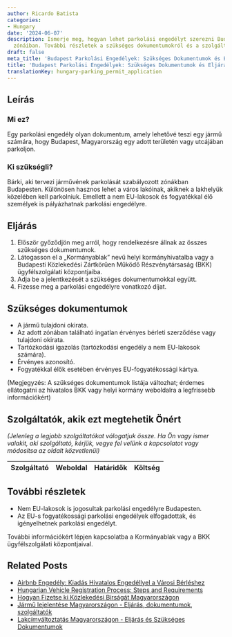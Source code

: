 ```yaml
---
author: Ricardo Batista
categories:
- Hungary
date: '2024-06-07'
description: Ismerje meg, hogyan lehet parkolási engedélyt szerezni Budapest kijelölt
  zónáiban. További részletek a szükséges dokumentumokról és a szolgáltatókról.
draft: false
meta_title: 'Budapest Parkolási Engedélyek: Szükséges Dokumentumok és Eljárás'
title: 'Budapest Parkolási Engedélyek: Szükséges Dokumentumok és Eljárás'
translationKey: hungary-parking_permit_application
---
```



## Leírás
### Mi ez?
Egy parkolási engedély olyan dokumentum, amely lehetővé teszi egy jármű számára, hogy Budapest, Magyarország egy adott területén vagy utcájában parkoljon.

### Ki szükségli?
Bárki, aki tervezi járművének parkolását szabályozott zónákban Budapesten. Különösen hasznos lehet a város lakóinak, akiknek a lakhelyük közelében kell parkolniuk. Emellett a nem EU-lakosok és fogyatékkal élő személyek is pályázhatnak parkolási engedélyre.

## Eljárás

1. Először győződjön meg arról, hogy rendelkezésre állnak az összes szükséges dokumentumok.
2. Látogasson el a „Kormányablak” nevű helyi kormányhivatalba vagy a Budapesti Közlekedési Zártkörűen Működő Részvénytársaság (BKK) ügyfélszolgálati központjaiba.
3. Adja be a jelentkezését a szükséges dokumentumokkal együtt.
4. Fizesse meg a parkolási engedélyre vonatkozó díjat.

## Szükséges dokumentumok

- A jármű tulajdoni okirata.
- Az adott zónában található ingatlan érvényes bérleti szerződése vagy tulajdoni okirata.
- Tartózkodási igazolás (tartózkodási engedély a nem EU-lakosok számára).
- Érvényes azonosító.
- Fogyatékkal élők esetében érvényes EU-fogyatékossági kártya.

(Megjegyzés: A szükséges dokumentumok listája változhat; érdemes ellátogatni az hivatalos BKK vagy helyi kormány weboldalra a legfrissebb információkért)

## Szolgáltatók, akik ezt megtehetik Önért
_(Jelenleg a legjobb szolgáltatókat válogatjuk össze. Ha Ön vagy ismer valakit, aki szolgáltató, kérjük, vegye fel velünk a kapcsolatot vagy módosítsa az oldalt közvetlenül)_

| Szolgáltató     |     Weboldal    |     Határidők    |       Költség     |
| :-------------: | :-------------: |  :-------------: | :-------------: |

## További részletek

- Nem EU-lakosok is jogosultak parkolási engedélyre Budapesten.
- Az EU-s fogyatékossági parkolási engedélyek elfogadottak, és igényelhetnek parkolási engedélyt.

További információkért lépjen kapcsolatba a Kormányablak vagy a BKK ügyfélszolgálati központjaival.


## Related Posts

- [Airbnb Engedély: Kiadás Hivatalos Engedéllyel a Városi Bérléshez](https://tramitit.com/hu/guides/hungary/airbnb_engedely_igenylese/)
- [Hungarian Vehicle Registration Process: Steps and Requirements](https://tramitit.com/hu/guides/hungary/gepjarmu_forgalomba_helyezese/)
- [Hogyan Fizetse ki Közlekedési Bírságát Magyarországon](https://tramitit.com/hu/guides/hungary/kozlekedesi_birsag_befizetese/)
- [Jármű lejelentése Magyarországon - Eljárás, dokumentumok, szolgáltatók](https://tramitit.com/hu/guides/hungary/gepjarmu_forgalombol_valo_kivonasa/)
- [Lakcímváltoztatás Magyarországon - Eljárás és Szükséges Dokumentumok](https://tramitit.com/hu/guides/hungary/lakohely_bejelentese/)